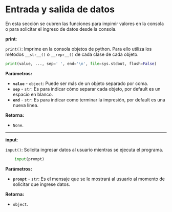 # Entrada y salida de datos

En esta sección se cubren las funciones para impimir valores en la consola o para solicitar el ingreso de datos desde la consola.

**print**:

`print()`: Imprime en la consola objetos de python. Para ello utiliza los métodos `__str__()` o `__repr__()` de cada clase de cada objeto.
```python
print(value, ..., sep=' ', end='\n', file=sys.stdout, flush=False)
```

**Parámetros:**
- **`value`** \- `object`: Puede ser más de un objeto separado por coma.
- **`sep`** \- `str`: Es para indicar cómo separar cada objeto, por default es un espacio en blanco.
- **`end`** \- `str`: Es para indicar como terminar la impresión, por default es una nueva línea.

**Retorna:**
-  `None`.

---
**input**:

`input()`: Solicita ingresar datos al usuario mientras se ejecuta el programa.
```python
	input(prompt)
```

**Parámetros:**
- **`prompt`** \- `str`: Es el mensaje que se le mostrará al usuario al momento de solicitar que ingrese datos.

**Retorna:**
-  `object`.

